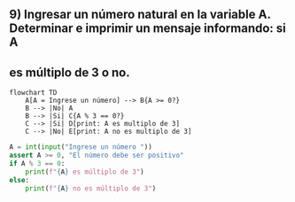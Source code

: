 ## 9) Ingresar un número natural en la variable A. Determinar e imprimir un mensaje informando: si A
## es múltiplo de 3 o no. 
```mermaid
flowchart TD
	A[A = Ingrese un número] --> B{A >= 0?}
	B --> |No| A
	B --> |Si| C{A % 3 == 0?}
    C --> |Si| D[print: A es multiplo de 3]
    C --> |No| E[print: A no es multiplo de 3]
```

```python
A = int(input("Ingrese un número "))
assert A >= 0, "El número debe ser positivo"
if A % 3 == 0:
    print(f"{A} es múltiplo de 3")
else:
    print(f"{A} no es múltiplo de 3")
```